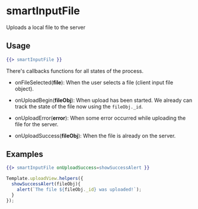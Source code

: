 # smartInputFile
Uploads a local file to the server

## Usage
```handlebars
{{> smartInputFile }}
```

There's callbacks functions for all states of the process.

- onFileSelected(**file**): When the user selects a file (client input file object).

- onUploadBegin(**fileObj**): When upload has been started. We already can track the state of the file now using the `fileObj._id`.

- onUploadError(**error**): When some error occurred while uploading the file for the server.

- onUploadSuccess(**fileObj**): When the file is already on the server.

## Examples

```handlebars
{{> smartInputFile onUploadSuccess=showSuccessAlert }}
```
```js
Template.uploadView.helpers({
  showSuccessAlert(fileObj){
    alert(`The file ${fileObj._id} was uploaded!`);
  }
});
```
